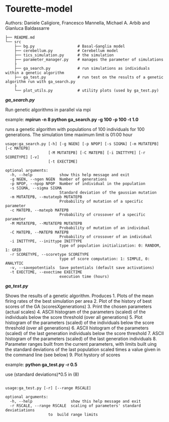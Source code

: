 # Tourette-model
Authors: Daniele Caligiore, Francesco Mannella, Michael A. Arbib and Gianluca Baldassarre

```
├── README.md
└── src
    ├── bg.py                   # Basal-Ganglia model
    ├── cerebellum.py           # Cerebellum model
    ├── tics_simulation.py      # the simulation 
    ├── parameter_manager.py    # manages the parameter of simulations
    ├
    ├── ga_search.py            # run simulations as individuals within a genetic algorithm
    ├── ga_test.py              # run test on the results of a genetic algorithm run with ga_search.py
    ├
    └── plot_utils.py           # utility plots (used by ga_test.py)

```

***ga_search.py***

Run genetic algorithms in parallel via mpi

example: **mpirun -n 8 python ga_search.py -g 100 -p 100 -t 1.0**

runs a genetic algorithm with populations of 100 individuals
for 100 generations. The simulation time maximum limit is 01:00 hour 

```
usage:ga_search.py [-h] [-g NGEN] [-p NPOP] [-s SIGMA] [-m MUTATEPB] [-c MATEPB]
                   [-M MUTATEPB] [-C MATEPB] [-i INITTYPE] [-r SCORETYPE] [-v]
                   [-t EXECTIME]

optional arguments:
  -h, --help            show this help message and exit
  -g NGEN, --ngen NGEN  Number of generations
  -p NPOP, --npop NPOP  Number of individual in the population
  -s SIGMA, --sigma SIGMA
                        Standard deviation of the gaussian mutation
  -m MUTATEPB, --mutatepb MUTATEPB
                        Probability of mutation of a specific parameter
  -c MATEPB, --matepb MATEPB
                        Probability of crossover of a specific parameter
  -M MUTATEPB, --MUTATEPB MUTATEPB
                        Probability of mutation of an individual
  -C MATEPB, --MATEPB MATEPB
                        Probability of crossover of an individual
  -i INITTYPE, --inittype INITTYPE
                        type of population initialization: 0: RANDOM, 1: GRID
  -r SCORETYPE, --scoretype SCORETYPE
                        type of score computation: 1: SIMPLE, 0: ANALYTIC
  -v, --savepotentials  Save potentials (default save activations)
  -t EXECTIME, --exectime EXECTIME
                        execution time (hours)
```

***ga_test.py***

Shows the results of a genetic algorithm.
Produces 
    1. Plots of the mean firing rates of the best simulation per area
    2. Plot of the history of best scores of the GA (scoresXgenerations)
    3. Print the chosen parameters (actual scales)
    4. ASCII histogram of the parameters (scaled) of the individuals
       below the score threshold (over all generations)
    5. Plot histogram of the parameters (scaled) of the individuals 
       below the score threshold (over all generations)
    6. ASCII histogram of the parameters (scaled) of the last generation 
       individuals below the score threshold
    7. ASCII histogram of the parameters (scaled) of the last generation 
       individuals 
    8. Parameter ranges built from the current parameters, with limits 
       built uing the standard deviations of the last population scaled 
       times a value given in the command line (see below)
    9. Plot hystory of scores


example: **python ga_test.py -r 0.5**

use (standard deviations)*0.5 in (8)

```

usage:ga_test.py [-r] [--range RSCALE]

optional arguments:
  -h, --help                 show this help message and exit
  -r RSCALE, --range RSCALE  scaling of parameters' standard deviatiations
                   to  build range limits
```
